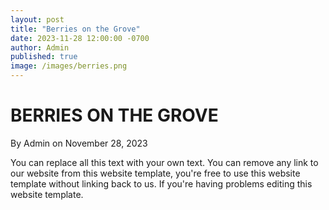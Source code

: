 ```yaml
---
layout: post
title: "Berries on the Grove"
date: 2023-11-28 12:00:00 -0700
author: Admin
published: true
image: /images/berries.png
---
```

<h1>BERRIES ON THE GROVE</h1>
<div>
<span>By Admin on November 28, 2023</span>
</div>
<p>You can replace all this text with your own text. You can remove any link to our website from this website template, you're free to use this website template without linking back to us. If you're having problems editing this website template.</p>